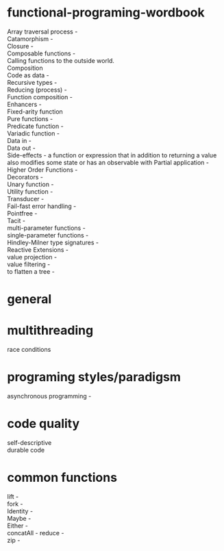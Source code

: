 # functional-programing-wordbook

Array traversal process - </br>
Catamorphism - </br>
Closure - </br>
Composable functions - </br>
Calling functions to the outside world. </br>
Composition </br>
Code as data - </br>
Recursive types - </br>
Reducing (process) - </br>
Function composition - </br>
Enhancers - </br>
Fixed-arity function </br>
Pure functions - </br>
Predicate function - </br>
Variadic function - </br>
Data in - </br>
Data out - </br>
Side-effects - a function or expression that in addition to returning a value also modifies some state or has an observable with 
Partial application - </br>
Higher Order Functions - </br>
Decorators - </br>
Unary function - </br>
Utility function - </br> 
Transducer - </br>
Fail-fast error handling - </br>
Pointfree - </br>
Tacit - </br>
multi-parameter functions - </br>
single-parameter functions - </br>
Hindley-Milner type signatures - </br>
Reactive Extensions - </br>
value projection - </br>
value filtering - </br>
to flatten a tree - </br>

# general



# multithreading

race conditions

# programing styles/paradigsm

 asynchronous programming - </br>
 
# code quality

self-descriptive </br>
durable code </br>

# common functions

lift - </br>
fork - </br>
Identity - </br>
Maybe - </br>
Either - </br>
concatAll - </brr>
reduce - </br>
zip - </br>

